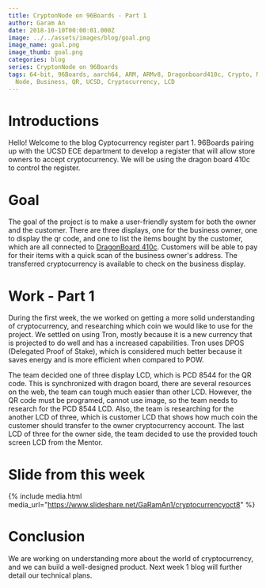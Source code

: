```yaml
---
title: CryptonNode on 96Boards - Part 1
author: Garam An
date: 2018-10-10T00:00:01.000Z
image: ../../assets/images/blog/goal.png
image_name: goal.png
image_thumb: goal.png
categories: blog
series: CryptonNode on 96Boards
tags: 64-bit, 96Boards, aarch64, ARM, ARMv8, Dragonboard410c, Crypto, Mining,
  Node, Business, QR, UCSD, Cryptocurrency, LCD
---
```


# Introductions

Hello! Welcome to the blog Cyptocurrency register part 1. 96Boards pairing up with the UCSD ECE department to develop a register that will allow store owners to accept cryptocurrency. We will be using the dragon board 410c to control the register.

# Goal

The goal of the project is to make a user-friendly system for both the owner and the customer. There are three displays, one for the business owner, one to display the qr code, and one to list the items bought by the customer, which are all connected to [DragonBoard 410c](http://www.96boards.org/product/dragonboard410c/). Customers will be able to pay for their items with a quick scan of the business owner's address. The transferred cryptocurrency is available to check on the business display.

# Work - Part 1

During the first week, the we worked on getting a more solid understanding of cryptocurrency, and researching which coin we would like to use for the project. We settled on using Tron, mostly because it is a new currency that is projected to do well and has a increased capabilities. Tron uses DPOS (Delegated Proof of Stake), which is considered much better because it saves energy and is more efficient when compared to POW.

The team decided one of three display LCD, which is PCD 8544 for the QR code. This is synchronized with dragon board, there are several resources on the web, the team can tough much easier than other LCD. However, the QR code must be programed, cannot use image, so the team needs to research for the PCD 8544 LCD. Also, the team is researching for the another LCD of three, which is customer LCD that shows how much coin the customer should transfer to the owner cryptocurrency account. The last LCD of three for the owner side, the team decided to use the provided touch screen LCD from the Mentor.

# Slide from this week

{% include media.html media_url="https://www.slideshare.net/GaRamAn1/cryptocurrencyoct8" %}

# Conclusion

We are working on understanding more about the world of cryptocurrency, and we can build a well-designed product. Next week 1 blog will further detail our technical plans.
